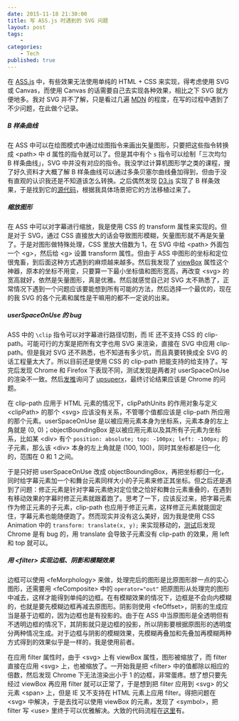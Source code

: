 ```yaml
---
date: 2015-11-18 21:30:00
title: 写 ASS.js 时遇到的 SVG 问题
layout: post
tags:
    - 
categories:
    - Tech
published: true
---
```

在 [ASS.js](https://github.com/weizhenye/ASS) 中，有些效果无法使用单纯的 HTML + CSS 来实现，得考虑使用 SVG 或 Canvas，而使用 Canvas 的话需要自己去实现各种效果，相比之下 SVG 就方便地多。我对 SVG 并不了解，只是看过几遍 [MDN](https://developer.mozilla.org/en-US/docs/Web/SVG) 的程度，在写的过程中遇到了不少问题，在此做个记录。

<!-- more -->

##### B 样条曲线

在 ASS 中可以在绘图模式中通过绘图指令来画出矢量图形，只要把这些指令转换成 &lt;path&gt; 中 d 属性的指令就可以了。但是其中有个 `s` 指令可以绘制「三次均匀 B 样条曲线」，SVG 中并没有对应的指令。我没学过计算机图形学之类的课程，搜了好久资料才大概了解 B 样条曲线可以通过多条贝塞尔曲线叠加得到，但由于没有直观的认识我还是不知道该怎么转换。之后偶然发现 [D3.js](https://github.com/mbostock/d3) 实现了 B 样条效果，于是找到它的[源代码](https://github.com/mbostock/d3/blob/master/src/svg/line.js)，根据我具体场景把它的方法移植过来了。

##### 缩放图形

在 ASS 中可以对字幕进行缩放，我是使用 CSS 的 transform 属性来实现的。但是对于 SVG，通过 CSS 直接放大的话会导致图形模糊，矢量图形就不再是矢量了。于是对图形做特殊处理，CSS 里放大倍数为 1，在 SVG 中给 &lt;path&gt; 外面包一个 &lt;g&gt;，然后给 &lt;g&gt; 设置 transform 属性。但由于 ASS 中图形的坐标和定位很鬼畜，到后面这种方式遇到的麻烦越来越多。然后我发现了 [viewBox](https://developer.mozilla.org/en-US/docs/Web/SVG/Attribute/viewBox) 属性这个神器，原本的坐标不用变，只要算一下最小坐标值和图形宽高，再改变 &lt;svg&gt; 的宽高就好，依然是矢量图形，真是优雅。然后就感觉自己对 SVG 太不熟悉了，正常情况下遇到一个问题应该要能想到所有可能的方法，然后选择一个最优的，现在的我 SVG 的各个元素和属性是干嘛用的都不一定说的出来。

##### userSpaceOnUse 的 bug

ASS 中的 `\clip` 指令可以对字幕进行路径切割，而 IE 还不支持 CSS 的 clip-path。可能可行的方案是把所有文字也用 SVG 来渲染，直接在 SVG 中应用 clip-path。但是我对 SVG 还不熟悉，也不知道有多少坑，而且真要转换成全 SVG 的话工程量太大了。所以目前还是使用 CSS 的 clip-path 把能支持的给支持了。写完后发现 Chrome 和 Firefox 下表现不同，测试发现是两者对 userSpaceOnUse 的渲染不一致。然后[发推](https://twitter.com/weizhenye/status/662197864798380032)询问了 [upsuperx](https://twitter.com/upsuperx)，最终讨论结果应该是 Chrome 的问题。

在 clip-path 应用于 HTML 元素的情况下，clipPathUnits 的作用对象与定义 &lt;clipPath&gt; 的那个 &lt;svg&gt; 应该没有关系，不管哪个值都应该是 clip-path 所应用的那个元素。userSpaceOnUse 是以被应用元素本身为坐标系，元素本身的左上角就是 (0, 0)；objectBoundingBox 是以被应用元素以及其所有子元素为坐标系，比如某 &lt;div&gt; 有个 `position: absolute; top: -100px; left: -100px;` 的子元素，那么该 &lt;div&gt; 本身的左上角就是 (100, 100)，同时其坐标都是归一化的，范围在 0 和 1 之间。

于是只好把 userSpaceOnUse 改成 objectBoundingBox，再把坐标都归一化，同时给字幕元素加一个和舞台元素同样大小的子元素来修正其坐标。但之后还是遇到了问题：修正元素是针对字幕元素绝对定位使之恰好和舞台元素重叠的，在遇到有移动效果的字幕时修正元素就跟着跑了。思考了一下，应该反过来，把字幕元素作为修正元素的子元素，clip-path 也应用于修正元素，这样修正元素就能固定住，字幕元素也能随便跑了。然而现实并没有这么美好，因为我是使用 CSS Animation 中的  `transform: translate(x, y);` 来实现移动的，[测试](https://codepen.io/weizhenye/pen/Lpabqw)后发现 Chrome 是有 bug 的，用 translate 会导致子元素没有 clip-path 的效果，用 left 和 top 就可以。

##### 用 &lt;filter&gt; 实现边框、阴影和模糊效果

边框可以使用 &lt;feMorphology&gt; 来做，处理完后的图形是比原图形胖一点的实心图形，还需要用 &lt;feComposite&gt; 中的 `operator="out"` 把原图形从处理完的图形中减去，这样才能得到单纯的边框。在有模糊效果的情况下，边框是不会向内模糊的，也就是要先模糊边框再减去原图形。阴影则使用 &lt;feOffset&gt;，阴影的生成应当是基于边框的，因为边框也是有投影的。由于在 ASS 中当原图形是全透明但有不透明边框的情况下，其阴影就只是边框的投影，所以阴影要根据原图形的透明度分两种情况生成。对于边框与阴影的模糊效果，先模糊再叠加和先叠加再模糊两种方式得到的效果似乎是一样的，我是使用前者。

在应用 filter 属性时，由于 &lt;svg&gt; 上有 viewBox 属性，图形被缩放了，而 filter 直接在应用 &lt;svg&gt; 上，也被缩放了。一开始我是把 &lt;filter&gt; 中的值都除以相应的倍数，然后发现 Chrome 下无法渲染出小于 1  的边框，非常蛋疼。想了想只要先经过 viewBox 再应用 filter 就可以正常了，于是想到把 filter 应用到 &lt;svg&gt; 的父元素 &lt;span&gt; 上，但是 IE 又不支持在 HTML 元素上应用 filter。得把问题在 &lt;svg&gt; 中解决，于是去找可以使用 viewBox 的元素，发现了 &lt;symbol&gt;，把 filter 写 &lt;use&gt; 里终于可以优雅解决。大致的代码流程在[这里](https://codepen.io/weizhenye/pen/XmypVp)有。

